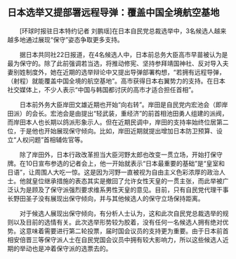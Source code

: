 ## 日本选举又提部署远程导弹：覆盖中国全境航空基地
　　[环球时报驻日本特约记者 刘鹏瑶]在日本自民党总裁选举中，3名候选人越来越多地通过展现“保守”姿态争取更多支持。

　　据日本共同社22日报道，在4名候选人中，日本前总务大臣高市早苗被认为是最为保守的。除了此前强调若当选，将推动修宪、坚持参拜靖国神社、反对导入夫妻别姓制度外，她在近期的选举辩论中又提出导弹部署构想，“若拥有远程导弹，（射程）就能覆盖中国全境的航空基地”。高市获得日本右翼势力的支持。在日本社交媒体上，不少人表示“中国与韩国都讨厌的高市才适合担任首相”。

　　日本前外务大臣岸田文雄近期也开始“向右转”。岸田是自民党内宏池会（即岸田派）的会长。宏池会是由提出“轻武装，重经济”的前首相池田勇人组建的派阀，而岸田本人也长期以鸽派形象示人。但在近期民调中，岸田的支持率始终位居第二位，于是他也开始展现保守倾向。比如，岸田近期就提出增加日本防卫预算、设立“人权问题”首相辅佐官等。

　　除了岸田外，日本行政改革担当大臣河野太郎也改变一贯立场，开始打保守牌。在10日宣布参选的记者会上，他一开始就表示“日本最重要的基础”是“皇室和日语”，让周围人大吃一惊。这是因为河野一直被视为自由主义色彩浓厚的政治人士。他就皇位继承措施的表态其实是撤回了允许女性天皇的一贯主张，而此举被广泛认为是顾及了保守派强烈要求维系男性天皇的意见。目前，只有自民党代理干事长野田圣子没有展现出保守倾向，并与其他候选人的保守立场保持距离。

　　对于候选人展现出保守倾向，有分析人士认为，这和此次自民党总裁选举的规则以及目前的选情有关。此次选举形势较为胶着，没有任何一名候选人拥有绝对优势。这意味着需要进行第二轮投票，届时国会议员的支持更为重要。由于日本前首相安倍晋三等保守派人士在自民党国会议员中拥有较大影响力，所以这些候选人近期的举动也是冲着保守派的选票去的。

